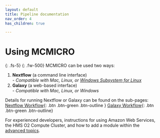 ```yaml
---
layout: default
title: Pipeline documentation
nav_order: 4
has_children: true

---
```


# Using MCMICRO

{: .fs-5}
{: .fw-500}
MCMICRO can be used two ways:

1. **Nextflow** (a command line interface)  
		- *Compatible with Mac, Linux, or [Windows Subsystem for Linux](https://docs.microsoft.com/en-us/windows/wsl/about)*  
2. **Galaxy** (a web-based interface)  
		- *Compatible with Mac, Linux, or Windows*  

Details for running Nextflow or Galaxy can be found on the sub-pages:  
[Nextflow Workflow](./nextflow/){: .btn .btn-green .btn-outline } [Galaxy Workflow](./galaxy/){: .btn .btn-green .btn-outline}

For experienced developers, instructions for using Amazon Web Services, the HMS O2 Compute Cluster, and how to add a module within the [advanced topics](./advanced-topics/).






